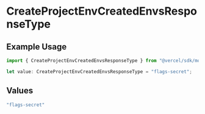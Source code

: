 # CreateProjectEnvCreatedEnvsResponseType

## Example Usage

```typescript
import { CreateProjectEnvCreatedEnvsResponseType } from "@vercel/sdk/models/operations";

let value: CreateProjectEnvCreatedEnvsResponseType = "flags-secret";
```

## Values

```typescript
"flags-secret"
```